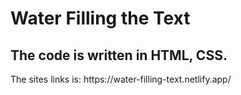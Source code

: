 # Water Filling the Text
## The code is written in HTML, CSS.

<p>The sites links is: https://water-filling-text.netlify.app/</p> 
